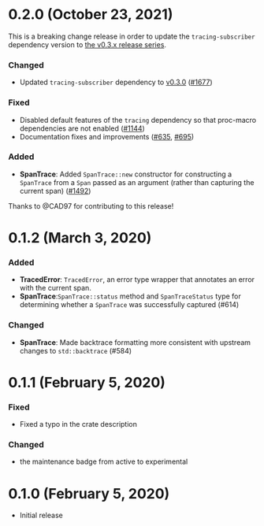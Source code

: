 # 0.2.0 (October 23, 2021)

This is a breaking change release in order to update the `tracing-subscriber`
dependency version to [the v0.3.x release series][v03].

### Changed

- Updated `tracing-subscriber` dependency to [v0.3.0][v03] ([#1677])

### Fixed

- Disabled default features of the `tracing` dependency so that proc-macro
  dependencies are not enabled ([#1144])
- Documentation fixes and improvements ([#635], [#695])

### Added

- **SpanTrace**: Added `SpanTrace::new` constructor for constructing a
  `SpanTrace` from a `Span` passed as an argument (rather than capturing the
  current span) ([#1492])

Thanks to @CAD97 for contributing to this release!

[v03]: https://github.com/tokio-rs/tracing/releases/tag/tracing-subscriber-0.3.0
[#635]: https://github.com/tokio-rs/tracing/pull/635
[#695]: https://github.com/tokio-rs/tracing/pull/695
[#1144]: https://github.com/tokio-rs/tracing/pull/1144
[#1492]: https://github.com/tokio-rs/tracing/pull/1492
[#1677]: https://github.com/tokio-rs/tracing/pull/1677

# 0.1.2 (March 3, 2020)

### Added

- **TracedError**: `TracedError`, an error type wrapper that annotates an error
  with the current span.
- **SpanTrace**:`SpanTrace::status` method and `SpanTraceStatus` type for
  determining whether a `SpanTrace` was successfully captured (#614)

### Changed

- **SpanTrace**: Made backtrace formatting more consistent with upstream changes
  to `std::backtrace` (#584)

# 0.1.1 (February 5, 2020)

### Fixed

- Fixed a typo in the crate description

### Changed

- the maintenance badge from active to experimental

# 0.1.0 (February 5, 2020)

- Initial release
